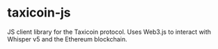 # taxicoin-js

JS client library for the Taxicoin protocol. Uses Web3.js to interact with Whisper v5 and the Ethereum blockchain.

